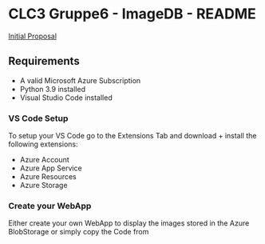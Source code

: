# CLC3 Gruppe6 - ImageDB - README

 [Initial Proposal](Proposal.md)
<br>

## Requirements
* A valid Microsoft Azure Subscription
* Python 3.9 installed
* Visual Studio Code installed

### VS Code Setup
To setup your VS Code go to the Extensions Tab and download + install the following extensions:
* Azure Account
* Azure App Service
* Azure Resources
* Azure Storage

### Create your WebApp
Either create your own WebApp to display the images stored in the Azure BlobStorage or simply copy the Code from 